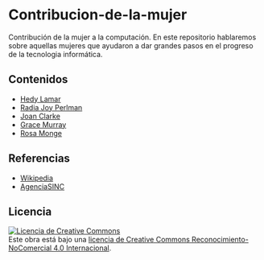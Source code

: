 # Contribucion-de-la-mujer
Contribución de la mujer a la computación. En este repositorio hablaremos sobre aquellas mujeres que ayudaron a dar grandes pasos en el progreso de la tecnologia informática.

## Contenidos
- [Hedy Lamar](Hedy.md)
- [Radia Joy Perlman](Radia.md)
- [Joan Clarke](Joan.md)
- [Grace Murray](Grace.md)
- [Rosa Monge](Rosa.md)

## Referencias
- [Wikipedia](https://es.wikipedia.org/wiki/Wikipedia:Portada)
- [AgenciaSINC](https://www.agenciasinc.es/Reportajes/Mujeres-jovenes-espanolas-y-lideres-en-tecnologia)
## Licencia
<a rel="license" href="http://creativecommons.org/licenses/by-nc/4.0/"><img alt="Licencia de Creative Commons" style="border-width:0" src="https://i.creativecommons.org/l/by-nc/4.0/88x31.png" /></a><br />Este obra está bajo una <a rel="license" href="http://creativecommons.org/licenses/by-nc/4.0/">licencia de Creative Commons Reconocimiento-NoComercial 4.0 Internacional</a>.
